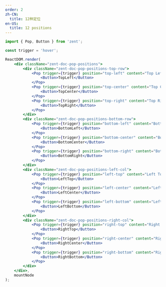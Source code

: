 ```yaml
---
order: 2
zh-CN:
  title: 12种定位
en-US:
  title: 12 positions
---
```


```jsx
import { Pop, Button } from 'zent';

const trigger = 'hover';

ReactDOM.render(
	<div className="zent-doc-pop-positions">
		<div className="zent-doc-pop-positions-top-row">
			<Pop trigger={trigger} position="top-left" content="Top Left">
				<Button>TopLeft</Button>
			</Pop>
			<Pop trigger={trigger} position="top-center" content="Top Center">
				<Button>TopCenter</Button>
			</Pop>
			<Pop trigger={trigger} position="top-right" content="Top Right">
				<Button>TopRight</Button>
			</Pop>
		</div>
		<div className="zent-doc-pop-positions-bottom-row">
			<Pop trigger={trigger} position="bottom-left" content="Bottom Left">
				<Button>BottomLeft</Button>
			</Pop>
			<Pop trigger={trigger} position="bottom-center" content="Bottom Center">
				<Button>BottomCenter</Button>
			</Pop>
			<Pop trigger={trigger} position="bottom-right" content="Bottom Right">
				<Button>BottomRight</Button>
			</Pop>
		</div>
		<div className="zent-doc-pop-positions-left-col">
			<Pop trigger={trigger} position="left-top" content="Left Top">
				<Button>LeftTop</Button>
			</Pop>
			<Pop trigger={trigger} position="left-center" content="Left Center">
				<Button>LeftCenter</Button>
			</Pop>
			<Pop trigger={trigger} position="left-bottom" content="Left Bottom">
				<Button>LeftBottom</Button>
			</Pop>
		</div>
		<div className="zent-doc-pop-positions-right-col">
			<Pop trigger={trigger} position="right-top" content="Right Top">
				<Button>RightTop</Button>
			</Pop>
			<Pop trigger={trigger} position="right-center" content="Right Center">
				<Button>RightCenter</Button>
			</Pop>
			<Pop trigger={trigger} position="right-bottom" content="Right Bottom">
				<Button>RightBottom</Button>
			</Pop>
		</div>
	</div>,
	mountNode
);
```

<style>
  .zent-doc-pop-positions {
    position: relative;

		&-top-row,
		&-bottom-row {
      text-align: center;

      .zent-pop-wrapper:not(:last-child) {
        margin-right: 10px;
      }
    }

    &-bottom-row {
      margin-top: 200px;
    }

    &-left-col, &-right-col {
      position: absolute;
      top: 0;
      display: flex;
      justify-content: center;
      flex-direction: column;
      height: 100%;

			>* {
				margin-left: 0 !important;
			}

      >*:not(:last-child) {
				margin-bottom: 10px;
      }
    }

    &-left-col {
      left: 0;
    }

    &-right-col {
      right: 0;
    }

    .zent-pop-wrapper {
      .zent-btn {
        width: 120px;
      }
    }
  }
</style>
